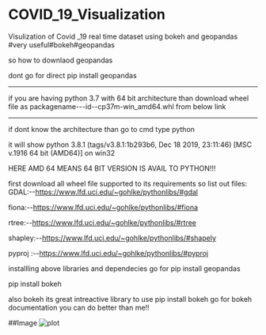 # COVID_19_Visualization
Visulization of Covid _19 real time dataset using bokeh and geopandas #very useful#bokeh#geopandas

so how to downlaod geopandas 

dont go for direct pip install geopandas

***** 
if you are having python 3.7 with 64 bit architecture than download wheel file as
packagename---id--cp37m-win_amd64.whl
from below link
*****

if dont know the architecture than go to cmd type python

it will show 
python 3.8.1 (tags/v3.8.1:1b293b6, Dec 18 2019, 23:11:46) [MSC v.1916 64 bit (AMD64)] on win32

HERE AMD 64 MEANS 64 BIT VERSION IS AVAIL TO PYTHON!!!

first download all wheel file supported to its requirements so list out files:
GDAL:--https://www.lfd.uci.edu/~gohlke/pythonlibs/#gdal

fiona:--https://www.lfd.uci.edu/~gohlke/pythonlibs/#fiona

rtree:--https://www.lfd.uci.edu/~gohlke/pythonlibs/#rtree

shapley:--https://www.lfd.uci.edu/~gohlke/pythonlibs/#shapely

pyproj :--https://www.lfd.uci.edu/~gohlke/pythonlibs/#pyproj

installling above libraries and dependecies go for pip install geopandas

pip install bokeh 

also bokeh its great intreactive library to use
pip install bokeh 
go for bokeh documentation you can do better than me!!

##Image
![plot](https://user-images.githubusercontent.com/59947941/79598060-f0e8e780-8100-11ea-8a17-713858a67e09.png)

